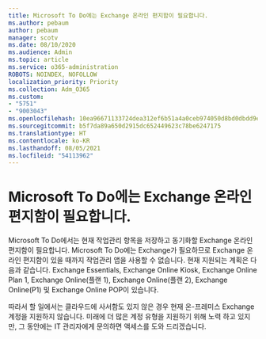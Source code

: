 ```yaml
---
title: Microsoft To Do에는 Exchange 온라인 편지함이 필요합니다.
ms.author: pebaum
author: pebaum
manager: scotv
ms.date: 08/10/2020
ms.audience: Admin
ms.topic: article
ms.service: o365-administration
ROBOTS: NOINDEX, NOFOLLOW
localization_priority: Priority
ms.collection: Adm_O365
ms.custom:
- "5751"
- "9003043"
ms.openlocfilehash: 10ea96671133724dea312ef6b51a4a0ceb974050d8bd0dbdd9e89b895e76e671
ms.sourcegitcommit: b5f7da89a650d2915dc652449623c78be6247175
ms.translationtype: HT
ms.contentlocale: ko-KR
ms.lasthandoff: 08/05/2021
ms.locfileid: "54113962"
---
```

# <a name="microsoft-to-do-requires-an-exchange-online-mailbox"></a>Microsoft To Do에는 Exchange 온라인 편지함이 필요합니다.

Microsoft To Do에서는 현재 작업관리 항목을 저장하고 동기화할 Exchange 온라인 편지함이 필요합니다. Microsoft To Do에는 Exchange가 필요하므로 Exchange 온라인 편지함이 있을 때까지 작업관리 앱을 사용할 수 없습니다. 현재 지원되는 계획은 다음과 같습니다. Exchange Essentials, Exchange Online Kiosk, Exchange Online Plan 1, Exchange Online(플랜 1), Exchange Online(플랜 2), Exchange Online(P1) 및 Exchange Online POP이 있습니다.

따라서 할 일에서는 클라우드에 사서함도 있지 않은 경우 현재 온-프레미스 Exchange 계정을 지원하지 않습니다. 미래에 더 많은 계정 유형을 지원하기 위해 노력 하고 있지만, 그 동안에는 IT 관리자에게 문의하면 액세스를 도와 드리겠습니다.